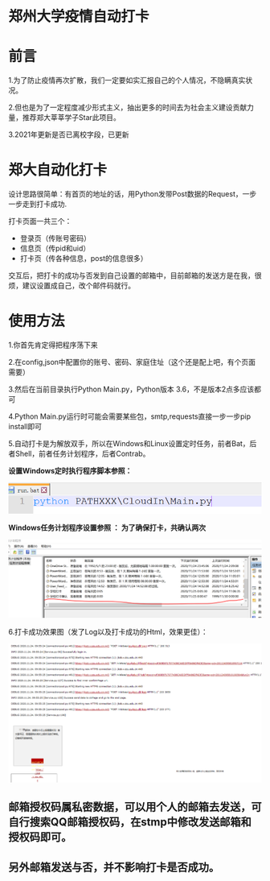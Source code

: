 # 郑州大学疫情自动打卡
# 前言

1.为了防止疫情再次扩散，我们一定要如实汇报自己的个人情况，不隐瞒真实状况。

2.但也是为了一定程度减少形式主义，抽出更多的时间去为社会主义建设贡献力量，推荐郑大莘莘学子Star此项目。

3.2021年更新是否已离校字段，已更新

# 郑大自动化打卡

设计思路很简单：有首页的地址的话，用Python发带Post数据的Request，一步一步走到打卡成功.

打卡页面一共三个：

- 登录页（传账号密码）
- 信息页（传pid和uid）
- 打卡页（传各种信息，post的信息很多）

交互后，把打卡的成功与否发到自己设置的邮箱中，目前邮箱的发送方是在我，很烦，建议设置成自己，改个邮件码就行。

# 使用方法

1.你首先肯定得把程序荡下来

2.在config,json中配置你的账号、密码、家庭住址（这个还是配上吧，有个页面需要）

3.然后在当前目录执行Python Main.py，Python版本 3.6，不是版本2点多应该都可

4.Python Main.py运行时可能会需要某些包，smtp,requests直接一步一步pip install即可

5.自动打卡是为解放双手，所以在Windows和Linux设置定时任务，前者Bat，后者Shell，前者任务计划程序，后者Contrab。

**设置Windows定时执行程序脚本参照：**



![image-20201124112042199](./images/A.png)




**Windows任务计划程序设置参照 ：  为了确保打卡，共确认两次**

![image-20201124112140774](./images/B.png)





6.打卡成功效果图（发了Log以及打卡成功的Html，效果更佳）：

![image-20201124112140774](./images/C.png)


## 邮箱授权码属私密数据，可以用个人的邮箱去发送，可自行搜索QQ邮箱授权码，在stmp中修改发送邮箱和授权码即可。
## 另外邮箱发送与否，并不影响打卡是否成功。
